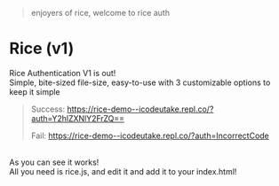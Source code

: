 > enjoyers of rice, welcome to rice auth
# Rice (v1)
Rice Authentication V1 is out!
<br>
Simple, bite-sized file-size, easy-to-use with 3 customizable options to keep it simple
<br>
> Success: https://rice-demo--icodeutake.repl.co/?auth=Y2hlZXNlY2FrZQ==
>
> Fail: https://rice-demo--icodeutake.repl.co/?auth=IncorrectCode
<br>
As you can see it works!
<br>
All you need is rice.js, and edit it and add it to your index.html!
